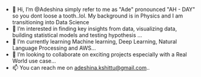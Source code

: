 - 👋 Hi, I’m @Adeshina simply refer to me as "Ade" pronounced "AH - DAY" so you dont loose a tooth..lol. My background is in Physics and I am transitioning into Data Science
- 👀 I’m interested in finding key insights from data, visualizing data, building statistical models and testing hypothesis ...
- 🌱 I’m currently learning Machine learning, Deep Learning, Natural Language Processing and AWS...
- 💞️ I’m looking to collaborate on exciting projects especially with a Real World use case...
- 📫 You can reach me on adeshina.kshittu@gmail.com..
